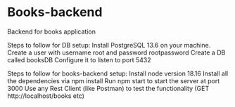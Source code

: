 # Books-backend
Backend for books application

Steps to follow for DB setup:
Install PostgreSQL 13.6 on your machine.
Create a user with username root and password rootpassword
Create a DB called booksDB
Configure it to listen to port 5432

Steps to follow for books-backend setup:
Install node version 18.16
Install all the dependencies via npm install
Run npm start to start the server at port 3000
Use any Rest Client (like Postman) to test the functionality (GET http://localhost/books etc)
